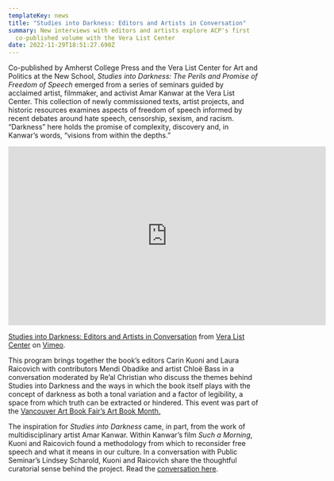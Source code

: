 ```yaml
---
templateKey: news
title: "Studies into Darkness: Editors and Artists in Conversation"
summary: New interviews with editors and artists explore ACP's first
  co-published volume with the Vera List Center
date: 2022-11-29T18:51:27.690Z
---
```

Co-published by Amherst College Press and the Vera List Center for Art and Politics at the New School, *Studies into Darkness: The Perils and Promise of Freedom of Speech* emerged from a series of seminars guided by acclaimed artist, filmmaker, and activist Amar Kanwar at the Vera List Center. This collection of newly commissioned texts, artist projects, and historic resources examines aspects of freedom of speech informed by recent debates around hate speech, censorship, sexism, and racism. “Darkness” here holds the promise of complexity, discovery and, in Kanwar’s words, “visions from within the depths.”

<iframe src="https://player.vimeo.com/video/766603720?h=f87829062b" width="640" height="360" frameborder="0" allow="autoplay; fullscreen; picture-in-picture" allowfullscreen></iframe>
<p><a href="https://vimeo.com/766603720">Studies into Darkness: Editors and Artists in Conversation</a> from <a href="https://vimeo.com/veralistcenter">Vera List Center</a> on <a href="https://vimeo.com">Vimeo</a>.</p>

This program brings together the book’s editors Carin Kuoni and Laura Raicovich with contributors Mendi Obadike and artist Chloë Bass in a conversation moderated by Re’al Christian who discuss the themes behind Studies into Darkness and the ways in which the book itself plays with the concept of darkness as both a tonal variation and a factor of legibility, a space from which truth can be extracted or hindered. This event was part of the [Vancouver Art Book Fair’s Art Book Month.](https://vancouverartbookfair.com/)

The inspiration for *Studies into Darkness* came, in part, from the work of multidisciplinary artist Amar Kanwar. Within Kanwar’s film *Such a Morning*, Kuoni and Raicovich found a methodology from which to reconsider free speech and what it means in our culture. In a conversation with Public Seminar’s Lindsey Scharold, Kuoni and Raicovich share the thoughtful curatorial sense behind the project. Read the [conversation here](https://publicseminar.org/essays/can-art-reimagine-freedom-of-speech/).